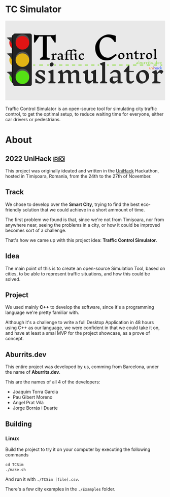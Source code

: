 # TC Simulator

![img](TC_sim_long.png)

Traffic Control Simulator is an open-source tool for simulating city traffic control, to get the optimal setup, to reduce waiting time for everyone, either car drivers or pedestrians.

# About
## 2022 UniHack 🇷🇴

This project was originally ideated and written in the [UniHack](https://unihack.eu/) Hackathon, hosted in Timișoara, Romania, from the 24th to the 27th of November. 

## Track

We chose to develop over the **Smart City**, trying to find the best eco-friendly solution that we could achieve in a short ammount of time.

The first problem we found is that, since we're not from Timișoara, nor from anywhere near, seeing the problems in a city, or how it could be improved becomes sort of a challenge. 

That's how we came up with this project idea: **Traffic Control Simulator**.

## Idea

The main point of this is to create an open-source Simulation Tool, based on cities, to be able to represent traffic situations, and how this could be solved.

## Project

We used mainly **C++** to develop the software, since it's a programming language we're pretty familiar with.

Although it's a challenge to write a full Desktop Application in 48 hours using C++ as our language, we were confident in that we could take it on, and have at least a smal MVP for the project showcase, as a prove of concept.

## Aburrits.dev

This entire project was developed by us, comming from Barcelona, under the name of **Aburrits.dev**. 

This are the names of all 4 of the developers:

- Joaquim Torra Garcia
- Pau Gibert Moreno
- Angel Prat Vilà
- Jorge Borrás i Duarte

## Building

### Linux

Build the project to try it on your computer by executing the following commands
```shell
cd TCSim
./make.sh
```

And run it with `./TCSim [file].csv`. 

There's a few city examples in the `./Examples` folder.